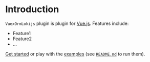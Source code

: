 # Introduction

`VuexOrmLokijs` plugin is plugin for [Vue.js](http://vuejs.org).
Features include:

- Feature1
- Feature2
- ...

[Get started](./started/) or play with the [examples](https://github.com/nsh-core/cryptowallet-js/tree/dev/examples) (see [`README.md`](https://github.com/nsh-core/cryptowallet-js/) to run them).
